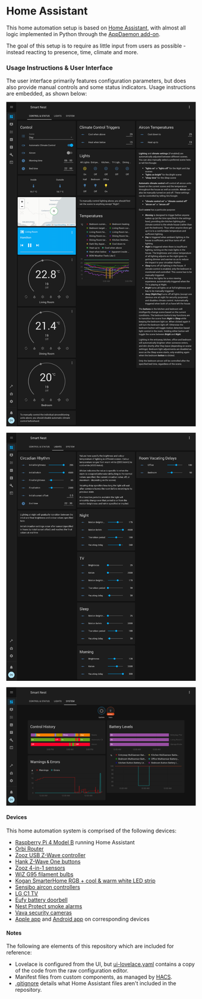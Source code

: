 # Home Assistant

This home automation setup is based on [Home Assistant](https://www.home-assistant.io), with almost all logic implemented in Python through the [AppDaemon add-on](https://github.com/hassio-addons/addon-appdaemon).

The goal of this setup is to require as little input from users as possible - instead reacting to presence, time, climate and more.


### Usage Instructions & User Interface
The user interface primarily features configuration parameters, but does also provide manual controls and some status indicators. Usage instructions are embedded, as shown below:


![Control & Status](ui/control-status.png "Control & Status")


![Lights](ui/lights.png "Lights")


![System](ui/system.png "System")


#### Devices
This home automation system is comprised of the following devices:
- [Raspberry Pi 4 Model B](https://www.raspberrypi.org/products/raspberry-pi-4-model-b/) running Home Assistant
- [Orbi Router](https://www.netgear.com/orbi/)
- [Zooz USB Z-Wave controller](https://www.getzooz.com/zooz-zst10-s2-stick.html)
- [Hank Z-Wave One buttons](https://www.simplysmart123.com/buttons/hank-z-wave-plus-one-button-scene-controller/)
- [Zooz 4-in-1 sensors](https://www.getzooz.com/zooz-zse40-4-in-1-sensor.html)
- [WiZ G95 filament bulbs](https://www.wizconnected.com/en-AU/consumer/products/g95-filament-whites/)
- [Kogan SmarterHome RGB + cool & warm white LED strip](https://www.kogan.com/au/buy/kogan-smarterhome-rgb-cool-warm-white-smart-led-light-strip-5m/)
- [Sensibo aircon controllers](https://www.sensibo.com)
- [LG C1 TV](https://www.lg.com/au/tvs/lg-oled65c1ptb#)
- [Eufy battery doorbell](https://myeufy.com.au/eufy-security-video-doorbell/)
- [Nest Protect smoke alarms](https://store.google.com/au/product/nest_protect_2nd_gen)
- [Vava security cameras](https://www.vava.com/products/vava-home-camera)
- [Apple app](https://apps.apple.com/us/app/home-assistant/id1099568401?ls=1) and [Android app](https://play.google.com/store/apps/details?id=io.homeassistant.companion.android) on corresponding devices

#### Notes

The following are elements of this repository which are included for reference:
- Lovelace is configured from the UI, but [ui-lovelace.yaml](ui/ui-lovelace.yaml) contains a copy of the code from the raw configuration editor.
- Manifest files from custom components, as managed by [HACS](https://hacs.xyz).
- [.gitignore](.gitignore) details what Home Assistant files aren't included in the repository.
